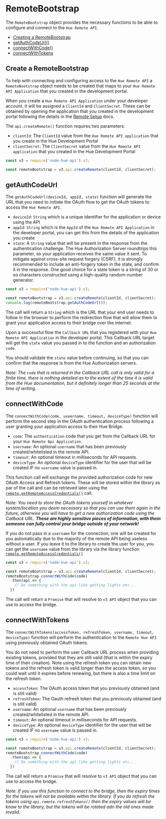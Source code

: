 # RemoteBootstrap

The `RemoteBootstrap` object provides the necessary functions to be able to configure and connect to the `Hue Remote API`.

* [Creating a RemoteBootstrap](#create-a-remotebootstrap)
* [getAuthCodeUrl()](#getauthcodeurl)
* [connectWithCode()](#connectwithcode)
* [connectWithTokens](#connectwithtokens)


## Create a RemoteBootstrap
To help with connecting and configuring access to the `Hue Remote API` a `RemoteBootstrap` object needs to be created 
that maps to your `Hue Remote API Application` that you created in the development portal.

When you create a `Hue Remote API Application` under your developer account, it will be assigned a `ClientId` and 
`ClientSecret`. These can be obtained by opening the application that you created in the development portal following
the details in the [Remote Setup](remoteSetup.md) docs.


The `api.createRemote()` function requires two parameters:

* `clientId`: The `ClientId` value from the `Hue Remote API application` that you create in the Hue Development Portal
* `clientSecret`: The `ClientSecret` value from the `Hue Remote API application` that you created in the Hue Development Portal

```js
const v3 = require('node-hue-api').v3;

const remoteBootstrap = v3.api.createRemote(clientId, clientSecret);
```


## getAuthCodeUrl
The `getAuthCodeUrl(deviceId, appId, state)` function will generate the URL that you need to initiate the OAuth flow to
get the OAuth tokens to access the `Hue Remote API`.

* `deviceId`: `String` which is a unique identifier for the application or device using the API
* `appId`: `String` which is the `AppId` of the `Hue Remote API Application` in the developer portal, you can get this 
    from the details of the application you create
* `state`: A `String` value that will be present in the response from the authentication challenge. The Hue 
    Authorization Server roundtrips this parameter, so your application receives the same value it sent.
    To mitigate against cross-site request forgery (CSRF), it is strongly recommended to include an anti-forgery
    token in the state, and confirm it in the response. One good choice for a state token is a string of 30 or so
    characters constructed using a high-quality random-number generator.
    
```js
const v3 = require('node-hue-api').v3;

const remoteBootstrap = v3.api.createRemote(clientId, clientSecret);
console.log(remoteBootstrap.getAuthCodeUrl());
```

The call will return a `String` which is the URL that your end user needs to follow in the browser to perform the 
redirection flow that will allow them to grant your application access to their bridge over the internet.

Upon a successful flow the `Callback URL` that you registered with your `Hue Remote API Application` in the developer 
portal. This Callback URL target will get the `state` value you passed in to the function and an authorization `code`.

You should validate the `state` value before continuing, so that you can confirm that the response is from the Hue 
Authorization servers.

*Note: The `code` that is returned in the Callback URL call is only valid for a finite time, there is nothing detailed 
as to the extent of the time it is valid from the Hue documentation, but it definitely longer than 25 seconds at the 
time of writing.*


## connectWithCode
The `connectWithCode(code, useername, timeout, deviceType)` function will perform the second step in the OAuth 
authentication process following a user granting your application access to their Hue Bridge.  

* `code`: The `authentication` code that you get from the Callback URL for your `Hue Remote Api Application`.
* `username`: An optional `username` that has been previously created/whitelisted in the remote API.
* `timeout`: An optional timeout in milliseconds for API requests.
* `deviceType`: An optional `deviceType` identifier for the user that will be created _IF_ no `username` value is passed 
    in.

This function call will exchange the provided authorization code for new OAuth Access and Refresh tokens. These will be 
stored within the library as par of the call and can be retrieved later using the [`remote.getRemoteAccessCredentials()`](remote.md#getremoteaccesscredentials)
call.

_Note: You need to store the OAuth tokens yourself in whatever system/location you deem necessary so that you can use 
them again in the future, otherwise you will have to get a new authorization code using the Callback URL. **These are 
highly sensitive pieces of information, with them someone can fully control your bridge outside of your network!**_ 

If you do not pass in a `username` for the connection, one will be created for you automatically due to the majority of
the remote API being useless without a user. If you leave it to the library to create the user for you, you can get the 
`username` value from the library via the library function [`remote.getRemoteAccessCredentials()`](remote.md#getremoteaccesscredentials)

```js
const v3 = require('node-hue-api').v3;

const remoteBootstrap = v3.api.createRemote(clientId, clientSecret);
remoteBootstrap.connectWithCode(code)
  .then(api => {
    // Do something with the api like getting lights etc... 
  })
```

The call will return a `Promise` that will resolve to `v3 API` object that you can use to access the bridge.


## connectWithTokens
The `connectWithTokens(accessToken, refreshToken, username, timeout, deviceType)` function will perform the 
authentication to the `Remote Hue API` using previously obtained OAuth tokens.

You do not need to perform the user Callback URL process when providing existing tokens, provided that they are 
still valid (that is within the expiry time of their creation). Note using the refresh token you can obtain new tokens 
and the refresh token is valid longer than the access token, so you could wait until it expires before renewing, but 
there is also a time limit on the refresh token.

* `accessToken`: The OAuth access token that you previously obtained (and is still valid)
* `refreshToken`: The Oauth refresh token that you previously obtained (and is still valid)
* `username`: An optional `username` that has been previously created/whitelisted in the remote API.
* `timeout`: An optional timeout in milliseconds for API requests.
* `deviceType`: An optional `deviceType` identifier for the user that will be created _IF_ no `username` value is passed 
    in.
    
```js
const v3 = require('node-hue-api').v3;

const remoteBootstrap = v3.api.createRemote(clientId, clientSecret);
remoteBootstrap.connectWithCode(code)
  .then(api => {
    // Do something with the api like getting lights etc... 
  })
```

The call will return a `Promise` that will resolve to `v3 API` object that you can use to access the bridge.

_Note: If you use this function to connect to the bridge, then the expiry times for the tokens will not be available 
within the library. If you do refresh the tokens using `api.remote.refreshTokens()` then the expiry values will be know 
to the library, but the tokens will be rotated adn the old ones made invalid_.
